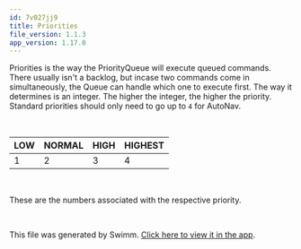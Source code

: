 ```yaml
---
id: 7v027jj9
title: Priorities
file_version: 1.1.3
app_version: 1.17.0
---
```


Priorities is the way the PriorityQueue will execute queued commands. There usually isn't a backlog, but incase two commands come in simultaneously, the Queue can handle which one to execute first. The way it determines is an integer. The higher the integer, the higher the priority. Standard priorities should only need to go up to `4` for AutoNav.

<br/>

|LOW|NORMAL|HIGH|HIGHEST|
|---|------|----|-------|
|1  |2     |3   |4      |

<br/>

These are the numbers associated with the respective priority.

<br/>

This file was generated by Swimm. [Click here to view it in the app](https://app.swimm.io/repos/Z2l0aHViJTNBJTNBQXV0b05hdi1JbnRlcnByZXRlciUzQSUzQUF1dG8tTmF2LUdyb3Vw/docs/7v027jj9).
